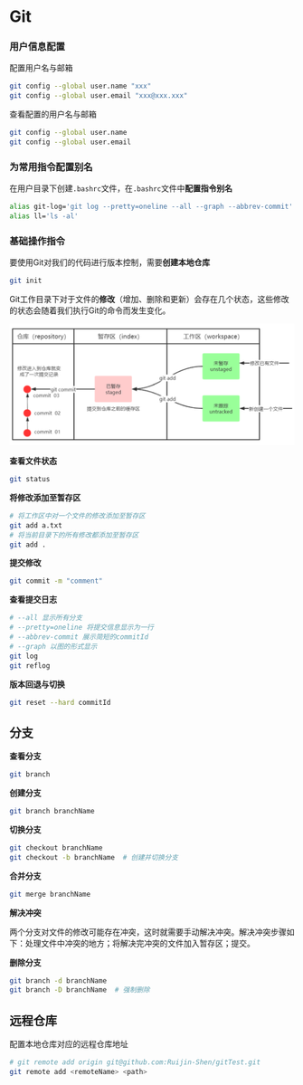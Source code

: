 # Git

### 用户信息配置

配置用户名与邮箱

```bash
git config --global user.name "xxx"
git config --global user.email "xxx@xxx.xxx"
```

查看配置的用户名与邮箱

```bash
git config --global user.name
git config --global user.email
```



### 为常用指令配置别名

在用户目录下创建`.bashrc`文件，在`.bashrc`文件中**配置指令别名**

```bash
alias git-log='git log --pretty=oneline --all --graph --abbrev-commit'
alias ll='ls -al'
```



### 基础操作指令

要使用Git对我们的代码进行版本控制，需要**创建本地仓库**

```bash
git init
```

Git工作目录下对于文件的**修改**（增加、删除和更新）会存在几个状态，这些修改的状态会随着我们执行Git的命令而发生变化。

<img src="./resources/24041601.png" style="zoom:80%;" />

**查看文件状态**

```bash
git status
```

**将修改添加至暂存区**

```bash
# 将工作区中对一个文件的修改添加至暂存区
git add a.txt
# 将当前目录下的所有修改都添加至暂存区
git add .
```

**提交修改**

```bash
git commit -m "comment"
```

**查看提交日志**

```bash
# --all 显示所有分支
# --pretty=oneline 将提交信息显示为一行
# --abbrev-commit 展示简短的commitId
# --graph 以图的形式显示
git log
git reflog
```

**版本回退与切换**

```bash
git reset --hard commitId
```



## 分支

**查看分支**

```bash
git branch
```

**创建分支**

```bash
git branch branchName
```

**切换分支**

```bash
git checkout branchName
git checkout -b branchName  # 创建并切换分支
```

**合并分支**

```bash
git merge branchName
```

**解决冲突**

两个分支对文件的修改可能存在冲突，这时就需要手动解决冲突。解决冲突步骤如下：处理文件中冲突的地方；将解决完冲突的文件加入暂存区；提交。

**删除分支**

```bash
git branch -d branchName
git branch -D branchName  # 强制删除
```



## 远程仓库

配置本地仓库对应的远程仓库地址

```bash
# git remote add origin git@github.com:Ruijin-Shen/gitTest.git
git remote add <remoteName> <path>
```

